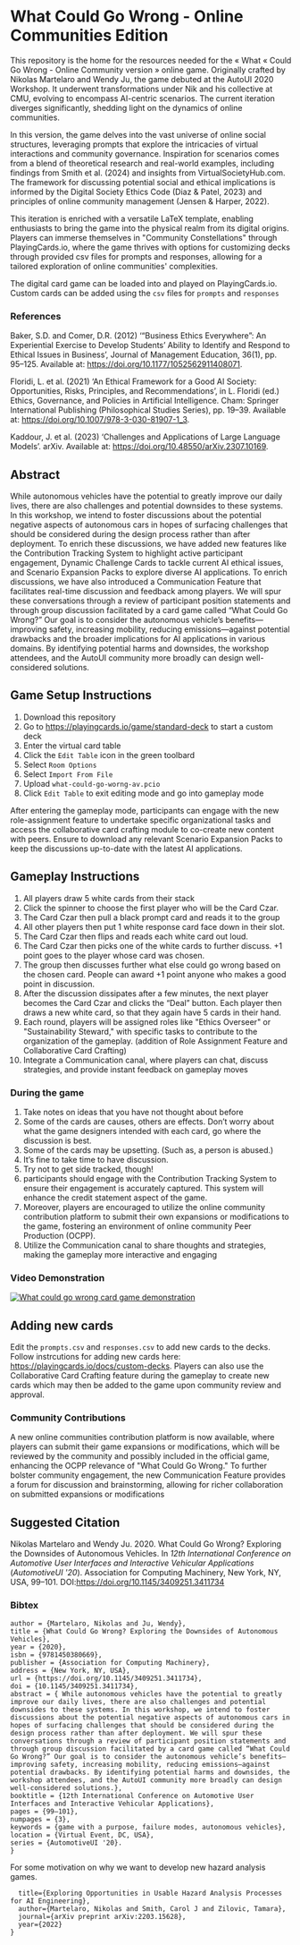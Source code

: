 # What Could Go Wrong - Online Communities Edition

This repository is the home for the resources needed for the « What « Could Go Wrong - Online Community version » online game. Originally crafted by Nikolas Martelaro and Wendy Ju, the game debuted at the AutoUI 2020 Workshop. It underwent transformations under Nik and his collective at CMU, evolving to encompass AI-centric scenarios. The current iteration diverges significantly, shedding light on the dynamics of online communities.

In this version, the game delves into the vast universe of online social structures, leveraging prompts that explore the intricacies of virtual interactions and community governance. Inspiration for scenarios comes from a blend of theoretical research and real-world examples, including findings from Smith et al. (2024) and insights from VirtualSocietyHub.com. The framework for discussing potential social and ethical implications is informed by the Digital Society Ethics Code (Diaz & Patel, 2023) and principles of online community management (Jensen & Harper, 2022).

This iteration is enriched with a versatile LaTeX template, enabling enthusiasts to bring the game into the physical realm from its digital origins. Players can immerse themselves in "Community Constellations" through PlayingCards.io, where the game thrives with options for customizing decks through provided csv files for prompts and responses, allowing for a tailored exploration of online communities' complexities.

The digital card game can be loaded into and played on PlayingCards.io. Custom cards can be added using the `csv` files for `prompts` and `responses`

### References
Baker, S.D. and Comer, D.R. (2012) ‘“Business Ethics Everywhere”: An Experiential Exercise to Develop Students’ Ability to Identify and Respond to Ethical Issues in Business’, Journal of Management Education, 36(1), pp. 95–125. Available at: https://doi.org/10.1177/1052562911408071.

Floridi, L. et al. (2021) ‘An Ethical Framework for a Good AI Society: Opportunities, Risks, Principles, and Recommendations’, in L. Floridi (ed.) Ethics, Governance, and Policies in Artificial Intelligence. Cham: Springer International Publishing (Philosophical Studies Series), pp. 19–39. Available at: https://doi.org/10.1007/978-3-030-81907-1_3.

Kaddour, J. et al. (2023) ‘Challenges and Applications of Large Language Models’. arXiv. Available at: https://doi.org/10.48550/arXiv.2307.10169.


## Abstract
While autonomous vehicles have the potential to greatly improve our daily lives, there are also challenges and potential downsides to these systems. In this workshop, we intend to foster discussions about the potential negative aspects of autonomous cars in hopes of surfacing challenges that should be considered during the design process rather than after deployment. To enrich these discussions, we have added new features like the Contribution Tracking System to highlight active participant engagement, Dynamic Challenge Cards to tackle current AI ethical issues, and Scenario Expansion Packs to explore diverse AI applications. To enrich discussions, we have also introduced a Communication Feature that facilitates real-time discussion and feedback among players. We will spur these conversations through a review of participant position statements and through group discussion facilitated by a card game called “What Could Go Wrong?” Our goal is to consider the autonomous vehicle’s benefits—improving safety, increasing mobility, reducing emissions—against potential drawbacks and the broader implications for AI applications in various domains. By identifying potential harms and downsides, the workshop attendees, and the AutoUI community more broadly can design well-considered solutions.

## Game Setup Instructions
1. Download this repository
2. Go to https://playingcards.io/game/standard-deck to start a custom deck
3. Enter the virtual card table
4. Click the `Edit Table` icon in the green toolbard
5. Select `Room Options`
6. Select  `Import From File`
7. Upload `what-could-go-worng-av.pcio`
8. Click `Edit Table` to exit editing mode and go into gameplay mode
   
After entering the gameplay mode, participants can engage with the new role-assignment feature to undertake specific organizational tasks and access the collaborative card crafting module to co-create new content with peers. Ensure to download any relevant Scenario Expansion Packs to keep the discussions up-to-date with the latest AI applications.

## Gameplay Instructions
1. All players draw 5 white cards from their stack 
2. Click the spinner to choose the first player who will be the Card Czar.
3. The Card Czar then pull a black prompt card and reads it to the group 
4. All other players then put 1 white response card face down in their slot.
5. The Card Czar then flips and reads each white card out loud.
6. The Card Czar then picks one of the white cards to further discuss. +1 point goes to the player whose card was chosen.
7. The group then discusses further what else could go wrong based on the chosen card. People can award +1 point anyone who makes a good point in discussion.
8. After the discussion dissipates after a few minutes, the next player becomes the Card Czar and clicks the “Deal” button. Each player then draws a new white card, so that they again have 5 cards in their hand.
9. Each round, players will be assigned roles like "Ethics Overseer" or "Sustainability Steward," with specific tasks to contribute to the organization of the gameplay. (addition of Role Assignment Feature and Collaborative Card Crafting)
10. Integrate a Communication canal, where players can chat, discuss strategies, and provide instant feedback on gameplay moves 
    
### During the game
1. Take notes on ideas that you have not thought about before
2. Some of the cards are causes, others are effects. Don’t worry about what the game designers intended with each card, go where the discussion is best.
3. Some of the cards may be upsetting. (Such as, a person is abused.)
4. It’s fine to take time to have discussion.
5. Try not to get side tracked, though!
6. participants should engage with the Contribution Tracking System to ensure their engagement is accurately captured. This system will enhance the credit statement aspect of the game.
7. Moreover, players are encouraged to utilize the online community contribution platform to submit their own expansions or modifications to the game, fostering an environment of online community Peer Production (OCPP).
8.  Utilize the Communication canal to share thoughts and strategies, making the gameplay more interactive and engaging

### Video Demonstration
[![What could go wrong card game demonstration](https://img.youtube.com/vi/DlqgWnhEqoc/0.jpg)](https://youtu.be/DlqgWnhEqoc)

## Adding new cards
Edit the `prompts.csv` and `responses.csv` to add new cards to the decks. Follow instrcutions for adding new cards here: https://playingcards.io/docs/custom-decks. 
Players can also use the Collaborative Card Crafting feature during the gameplay to create new cards which may then be added to the game upon community review and approval.

### Community Contributions
A new online communities contribution platform is now available, where players can submit their game expansions or modifications, which will be reviewed by the community and possibly included in the official game, enhancing the OCPP relevance of "What Could Go Wrong."
To further bolster community engagement, the new Communication Feature provides a forum for discussion and brainstorming, allowing for richer collaboration on submitted expansions or modifications

## Suggested Citation
Nikolas Martelaro and Wendy Ju. 2020. What Could Go Wrong? Exploring the Downsides of Autonomous Vehicles. In *12th International Conference on Automotive User Interfaces and Interactive Vehicular Applications* (*AutomotiveUI '20*). Association for Computing Machinery, New York, NY, USA, 99–101. DOI:https://doi.org/10.1145/3409251.3411734

### Bibtex
```@inproceedings{10.1145/3409251.3411734,  
author = {Martelaro, Nikolas and Ju, Wendy},  
title = {What Could Go Wrong? Exploring the Downsides of Autonomous Vehicles},  
year = {2020},  
isbn = {9781450380669},  
publisher = {Association for Computing Machinery},  
address = {New York, NY, USA},  
url = {https://doi.org/10.1145/3409251.3411734},  
doi = {10.1145/3409251.3411734},  
abstract = { While autonomous vehicles have the potential to greatly improve our daily lives, there are also challenges and potential downsides to these systems. In this workshop, we intend to foster discussions about the potential negative aspects of autonomous cars in hopes of surfacing challenges that should be considered during the design process rather than after deployment. We will spur these conversations through a review of participant position statements and through group discussion facilitated by a card game called “What Could Go Wrong?” Our goal is to consider the autonomous vehicle’s benefits—improving safety, increasing mobility, reducing emissions—against potential drawbacks. By identifying potential harms and downsides, the workshop attendees, and the AutoUI community more broadly can design well-considered solutions.},  
booktitle = {12th International Conference on Automotive User Interfaces and Interactive Vehicular Applications},  
pages = {99–101},  
numpages = {3},  
keywords = {game with a purpose, failure modes, autonomous vehicles},  
location = {Virtual Event, DC, USA},  
series = {AutomotiveUI '20}. 
}
```

For some motivation on why we want to develop new hazard analysis games.

```@article{martelaro2022exploring,
  title={Exploring Opportunities in Usable Hazard Analysis Processes for AI Engineering},
  author={Martelaro, Nikolas and Smith, Carol J and Zilovic, Tamara},
  journal={arXiv preprint arXiv:2203.15628},
  year={2022}
}
```


